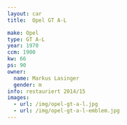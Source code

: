 ```yaml
---
layout: car
title:  Opel GT A-L

make: Opel
type: GT A-L
year: 1970
ccm: 1900
kw: 66
ps: 90
owner:
  name: Markus Lasinger
  gender: m
info: restauriert 2014/15
images:
  - url: /img/opel-gt-a-l.jpg
  - url: /img/opel-gt-a-l-emblem.jpg
---
```

